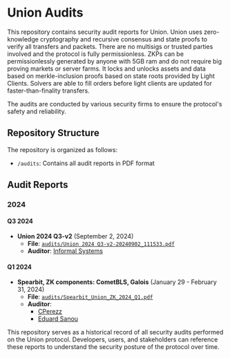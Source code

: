 # Union Audits

This repository contains security audit reports for Union. Union uses zero-knowledge cryptography and recursive consensus and state proofs to verify all transfers and packets. There are no multisigs or trusted parties involved and the protocol is fully permissionless. ZKPs can be permissionlessly generated by anyone with 5GB ram and do not require big proving markets or server farms. It locks and unlocks assets and data based on merkle-inclusion proofs based on state roots provided by Light Clients. Solvers are able to fill orders before light clients are updated for faster-than-finality transfers.


The audits are conducted by various security firms to ensure the protocol's safety and reliability.

## Repository Structure

The repository is organized as follows:

- `/audits`: Contains all audit reports in PDF format

## Audit Reports

### 2024

#### Q3 2024

- **Union 2024 Q3-v2** (September 2, 2024)
  - **File**: [`audits/Union 2024 Q3-v2-20240902_111533.pdf`](./audits/1__Union_2024_Q3-v2-20240902_111533.pdf)
  - **Auditor**: [Informal Systems](https://informal.systems/)

#### Q1 2024

- **Spearbit, ZK components: CometBLS, Galois** (January 29 - February 31, 2024)
  - **File**: [`audits/Spearbit_Union_ZK_2024_Q1.pdf`](./audits/2__Spearbit_Union_ZK_2024_Q1.pdf)
  - **Auditor**:
    - [CPerezz](https://x.com/CPerezz19)
    - [Eduard Sanou](https://github.com/ed255)


This repository serves as a historical record of all security audits performed on the Union protocol. Developers, users, and stakeholders can reference these reports to understand the security posture of the protocol over time.
